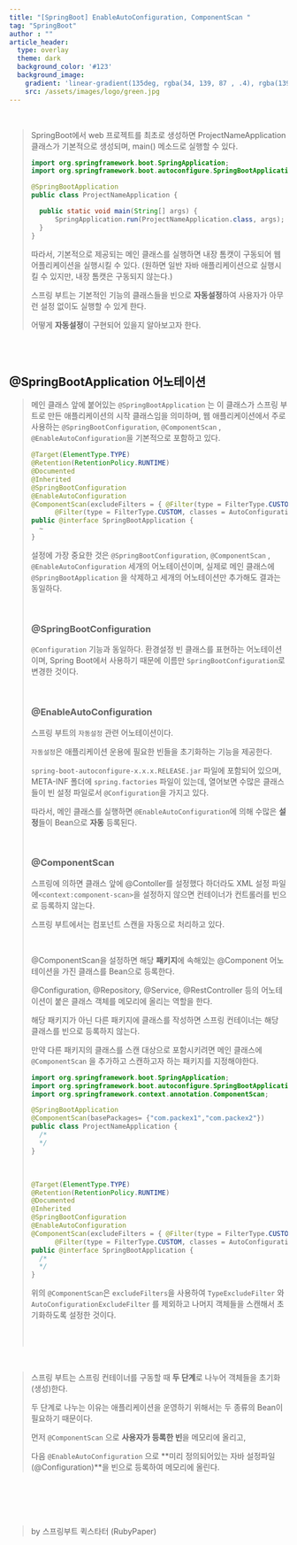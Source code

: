 ```yaml
---
title: "[SpringBoot] EnableAutoConfiguration, ComponentScan "
tag: "SpringBoot"
author : ""
article_header:
  type: overlay
  theme: dark
  background_color: '#123'
  background_image:
    gradient: 'linear-gradient(135deg, rgba(34, 139, 87 , .4), rgba(139, 34, 139, .4))'
    src: /assets/images/logo/green.jpg
---
```

<br>

> SpringBoot에서 web 프로젝트를 최초로 생성하면 ProjectNameApplication 클래스가 기본적으로 생성되며, main() 메소드로 실행할 수 있다.
>
> ```java
> import org.springframework.boot.SpringApplication;
> import org.springframework.boot.autoconfigure.SpringBootApplication;
> 
> @SpringBootApplication
> public class ProjectNameApplication {
> 
> 	public static void main(String[] args) {
> 		SpringApplication.run(ProjectNameApplication.class, args);
> 	}
> }
> ```
>
> 따라서, 기본적으로 제공되는 메인 클래스를 실행하면 내장 톰캣이 구동되어 웹 어플리케이션을 실행시킬 수 있다. (원하면 일반 자바 애플리케이션으로 실행시킬 수 있지만, 내장 톰캣은 구동되지 않는다.)
>
> 스프링 부트는 기본적인 기능의 클래스들을 빈으로 **자동설정**하여 사용자가 아무런 설정 없이도 실행할 수 있게 한다.
>
> 어떻게 **자동설정**이 구현되어 있을지 알아보고자 한다.

<br>

<br>

## @SpringBootApplication 어노테이션

> 메인 클래스 앞에 붙어있는 `@SpringBootApplication` 는 이 클래스가 스프링 부트로 만든 애플리케이션의 시작 클래스임을 의미하며, 웹 애플리케이션에서 주로 사용하는 `@SpringBootConfiguration`, `@ComponentScan` , `@EnableAutoConfiguration`을 기본적으로 포함하고 있다.
>
> ```java
> @Target(ElementType.TYPE)
> @Retention(RetentionPolicy.RUNTIME)
> @Documented
> @Inherited
> @SpringBootConfiguration
> @EnableAutoConfiguration
> @ComponentScan(excludeFilters = { @Filter(type = FilterType.CUSTOM, classes = TypeExcludeFilter.class),
> 		@Filter(type = FilterType.CUSTOM, classes = AutoConfigurationExcludeFilter.class) })
> public @interface SpringBootApplication {
> 	~
> }
> ```
>
> 설정에 가장 중요한 것은 `@SpringBootConfiguration`, `@ComponentScan` , `@EnableAutoConfiguration` 세개의 어노테이션이며, 실제로 메인 클래스에 `@SpringBootApplication` 을 삭제하고 세개의 어노테이션만 추가해도 결과는 동일하다.
>
> <br>
>
> ### @SpringBootConfiguration
>
> `@Configuration` 기능과 동일하다. 환경설정 빈 클래스를 표현하는 어노테이션이며, Spring Boot에서 사용하기 때문에 이름만 `SpringBootConfiguration`로 변경한 것이다.
>
> <br>
>
> ### @EnableAutoConfiguration
>
> 스프링 부트의 `자동설정` 관련 어노테이션이다.
>
> `자동설정`은 애플리케이션 운용에 필요한 빈들을 초기화하는 기능을 제공한다.
>
> `spring-boot-autoconfigure-x.x.x.RELEASE.jar` 파일에 포함되어 있으며, META-INF 폴더에 `spring.factories` 파일이 있는데, 열어보면 수많은 클래스들이 빈 설정 파일로서 `@Configuration`을 가지고 있다.
>
> 따라서, 메인 클래스를 실행하면 `@EnableAutoConfiguration`에 의해 수많은 **설정**들이 Bean으로 **자동** 등록된다.
>
> <br>
>
> ### @ComponentScan
>
> 스프링에 의하면 클래스 앞에 @Contoller를 설정했다 하더라도 XML 설정 파일에`<context:component-scan>`을 설정하지 않으면 컨테이너가 컨트롤러를 빈으로 등록하지 않는다.
>
> 스프링 부트에서는 컴포넌트 스캔을 자동으로 처리하고 있다.
>
> <br>
>
> @ComponentScan을 설정하면 해당 **패키지**에 속해있는 @Component 어노테이션을 가진 클래스를 Bean으로 등록한다.
>
> @Configuration, @Repository, @Service, @RestController 등의 어노테이션이 붙은 클래스 객체를 메모리에 올리는 역할을 한다.
>
> 해당 패키지가 아닌 다른 패키지에 클래스를 작성하면 스프링 컨테이너는 해당 클래스를 빈으로 등록하지 않는다.
>
> 만약 다른 패키지의 클래스를 스캔 대상으로 포함시키려면 메인 클래스에 `@ComponentScan` 을 추가하고 스캔하고자 하는 패키지를 지정해야한다.
>
> ```java
> import org.springframework.boot.SpringApplication;
> import org.springframework.boot.autoconfigure.SpringBootApplication;
> import org.springframework.context.annotation.ComponentScan;
> 
> @SpringBootApplication
> @ComponentScan(basePackages= {"com.packex1","com.packex2"})
> public class ProjectNameApplication {
> 	/*
> 	*/
> }
> ```
>
> <br>
>
> ```java
> @Target(ElementType.TYPE)
> @Retention(RetentionPolicy.RUNTIME)
> @Documented
> @Inherited
> @SpringBootConfiguration
> @EnableAutoConfiguration
> @ComponentScan(excludeFilters = { @Filter(type = FilterType.CUSTOM, classes = TypeExcludeFilter.class),
> 		@Filter(type = FilterType.CUSTOM, classes = AutoConfigurationExcludeFilter.class) })
> public @interface SpringBootApplication {
>   /*
>   */
> }
> 
> ```
>
> 위의 `@ComponentScan`은  `excludeFilters`을 사용하여  `TypeExcludeFilter` 와 `AutoConfigurationExcludeFilter` 를 제외하고 나머지 객체들을 스캔해서 초기화하도록 설정한 것이다.
>
> <br>
>
> <br>

<br>

> 스프링 부트는 스프링 컨테이너를 구동할 때 **두 단계**로 나누어 객체들을 초기화(생성)한다.
>
> 두 단계로 나누는 이유는 애플리케이션을 운영하기 위해서는 두 종류의 Bean이 필요하기 때문이다.
>
> 먼저 `@ComponentScan` 으로 **사용자가 등록한 빈**을 메모리에 올리고,
>
> 다음 `@EnableAutoConfiguration` 으로 **미리 정의되어있는 자바 설정파일(@Configuration)**을 빈으로 등록하여 메모리에 올린다.

<br>

<br>

<br>

<br>

> by 스프링부트 퀵스타터 (RubyPaper)